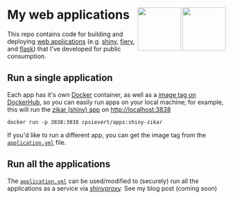 
<!-- README.md is generated from README.Rmd. Please edit that file -->
My web applications <img src="https://www.rstudio.com/wp-content/uploads/2014/04/shiny.png" width=100 align="right" /> <img src="http://www.unixstickers.com/image/cache/data/stickers/flask/Flask-text.sh-180x180.png" width=100 align="right" />
==================================================================================================================================================================================================================================================

This repo contains code for building and deploying [web applications](https://en.wikipedia.org/wiki/Web_application) (e.g. [shiny](https://cran.r-project.org/package=shiny), [fiery](https://cran.r-project.org/package=fiery), and [flask](http://flask.pocoo.org/)) that I've developed for public consumption.

Run a single application
------------------------

Each app has it's own [Docker](https://www.docker.com/) container, as well as a [image tag on DockerHub](https://hub.docker.com/r/cpsievert/apps/builds/), so you can easily run apps on your local machine; for example, this will run the [zikar (shiny) app]() on <http://localhost:3838>

``` shell
docker run -p 3838:3838 cpsievert/apps:shiny-zikar
```

If you'd like to run a different app, you can get the image tag from the [`application.yml`](https://github.com/cpsievert/apps/blob/master/application.yml) file.

Run all the applications
------------------------

The [`application.yml`](https://github.com/cpsievert/apps/blob/master/application.yml) can be used/modified to (securely) run all the applications as a service via [shinyproxy](https://www.shinyproxy.io/). See my blog post (coming soon)

